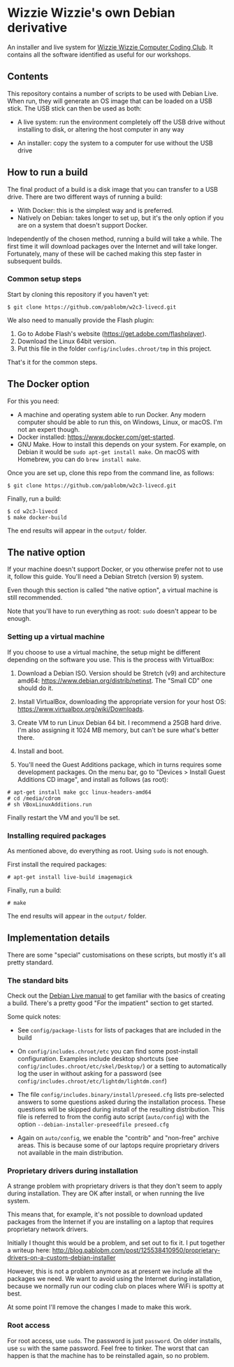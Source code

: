 # Wizzie Wizzie's own Debian derivative

An installer and live system for [Wizzie Wizzie Computer Coding Club](http://www.wizziewizzie.org/). It contains all the software identified as useful for our workshops.

## Contents

This repository contains a number of scripts to be used with Debian Live. When run, they will generate an OS image that can be loaded on a USB stick. The USB stick can then be used as both:

  * A live system: run the environment completely off the USB drive without installing to disk, or altering the host computer in any way

  * An installer: copy the system to a computer for use without the USB drive

## How to run a build

The final product of a build is a disk image that you can transfer to a USB drive. There are two different ways of running a build:

* With Docker: this is the simplest way and is preferred.
* Natively on Debian: takes longer to set up, but it's the only option if you are on a system that doesn't support Docker.

Independently of the chosen method, running a build will take a while. The first time it will download packages over the Internet and will take longer. Fortunately, many of these will be cached making this step faster in subsequent builds.

### Common setup steps

Start by cloning this repository if you haven't yet:

```
$ git clone https://github.com/pablobm/w2c3-livecd.git
```

We also need to manually provide the Flash plugin:

1. Go to Adobe Flash's website (https://get.adobe.com/flashplayer).
2. Download the Linux 64bit version.
3. Put this file in the folder `config/includes.chroot/tmp` in this project.

That's it for the common steps.

## The Docker option

For this you need:

* A machine and operating system able to run Docker. Any modern computer should be able to run this, on Windows, Linux, or macOS. I'm not an expert though.
* Docker installed: https://www.docker.com/get-started.
* GNU Make. How to install this depends on your system. For example, on Debian it would be `sudo apt-get install make`. On macOS with Homebrew, you can do `brew install make`.

Once you are set up, clone this repo from the command line, as follows:

```
$ git clone https://github.com/pablobm/w2c3-livecd.git
```

Finally, run a build:

```
$ cd w2c3-livecd
$ make docker-build
```

The end results will appear in the `output/` folder.

## The native option

If your machine doesn't support Docker, or you otherwise prefer not to use it, follow this guide. You'll need a Debian Stretch (version 9) system.

Even though this section is called "the native option", a virtual machine is still recommended.

Note that you'll have to run everything as root: `sudo` doesn't appear to be enough.

### Setting up a virtual machine

If you choose to use a virtual machine, the setup might be different depending on the software you use. This is the process with VirtualBox:

  1. Download a Debian ISO. Version should be Stretch (v9) and architecture amd64: https://www.debian.org/distrib/netinst. The "Small CD" one should do it.

  2. Install VirtualBox, downloading the appropriate version for your host OS: https://www.virtualbox.org/wiki/Downloads.

  3. Create VM to run Linux Debian 64 bit. I recommend a 25GB hard drive. I'm also assigning it 1024 MB memory, but can't be sure what's better there.

  4. Install and boot.

  5. You'll need the Guest Additions package, which in turns requires some development packages. On the menu bar, go to "Devices > Install Guest Additions CD image", and install as follows (as root):

```
# apt-get install make gcc linux-headers-amd64
# cd /media/cdrom
# sh VBoxLinuxAdditions.run
```

Finally restart the VM and you'll be set.

### Installing required packages

As mentioned above, do everything as root. Using `sudo` is not enough.

First install the required packages:

```
# apt-get install live-build imagemagick
```

Finally, run a build:

```
# make
```

The end results will appear in the `output/` folder.

## Implementation details

There are some "special" customisations on these scripts, but mostly it's all pretty standard.

### The standard bits

Check out the [Debian Live manual](https://live-team.pages.debian.net/live-manual/html/live-manual/index.en.html) to get familiar with the basics of creating a build. There's a pretty good "For the impatient" section to get started.

Some quick notes:

  * See `config/package-lists` for lists of packages that are included in the build

  * On `config/includes.chroot/etc` you can find some post-install configuration. Examples include desktop shortcuts (see `config/includes.chroot/etc/skel/Desktop/`) or a setting to automatically log the user in without asking for a password (see `config/includes.chroot/etc/lightdm/lightdm.conf`)

  * The file `config/includes.binary/install/preseed.cfg` lists pre-selected answers to some questions asked during the installation process. These questions will be skipped during install of the resulting distribution. This file is referred to from the config auto script (`auto/config`) with the option `--debian-installer-preseedfile preseed.cfg`

  * Again on `auto/config`, we enable the "contrib" and "non-free" archive areas. This is because some of our laptops require proprietary drivers not available in the main distribution.

### Proprietary drivers during installation

A strange problem with proprietary drivers is that they don't seem to apply during installation. They are OK after install, or when running the live system.

This means that, for example, it's not possible to download updated packages from the Internet if you are installing on a laptop that requires proprietary network drivers.

Initially I thought this would be a problem, and set out to fix it. I put together a writeup here: http://blog.pablobm.com/post/125538410950/proprietary-drivers-on-a-custom-debian-installer

However, this is not a problem anymore as at present we include all the packages we need. We want to avoid using the Internet during installation, because we normally run our coding club on places where WiFi is spotty at best.

At some point I'll remove the changes I made to make this work.

### Root access

For root access, use `sudo`. The password is just `password`. On older installs, use `su` with the same password. Feel free to tinker. The worst that can happen is that the machine has to be reinstalled again, so no problem.
